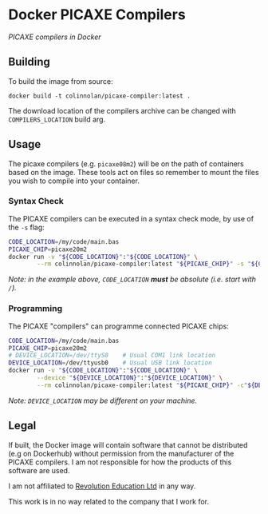 # Docker PICAXE Compilers
_PICAXE compilers in Docker_

## Building
To build the image from source:
```
docker build -t colinnolan/picaxe-compiler:latest .
```

The download location of the compilers archive can be changed with `COMPILERS_LOCATION` build arg.


## Usage
The picaxe compilers (e.g. `picaxe08m2`) will be on the path of containers based on the image. These tools act 
on files so remember to mount the files you wish to compile into your container.

### Syntax Check
The PICAXE compilers can be executed in a syntax check mode, by use of the `-s` flag:
```bash
CODE_LOCATION=/my/code/main.bas
PICAXE_CHIP=picaxe20m2
docker run -v "${CODE_LOCATION}":"${CODE_LOCATION}" \
        --rm colinnolan/picaxe-compiler:latest "${PICAXE_CHIP}" -s "${CODE_LOCATION}"
```
_Note: in the example above, `CODE_LOCATION` **must** be absolute (i.e. start with `/`)._

### Programming
The PICAXE "compilers" can programme connected PICAXE chips:
```bash
CODE_LOCATION=/my/code/main.bas
PICAXE_CHIP=picaxe20m2
# DEVICE_LOCATION=/dev/ttyS0    # Usual COM1 link location
DEVICE_LOCATION=/dev/ttyusb0    # Usual USB link location
docker run -v "${CODE_LOCATION}":"${CODE_LOCATION}" \
        --device "${DEVICE_LOCATION}":"${DEVICE_LOCATION}" \
        --rm colinnolan/picaxe-compiler:latest "${PICAXE_CHIP}" -c"${DEVICE_LOCATION}" "${CODE_LOCATION}"
```
_Note: `DEVICE_LOCATION` may be different on your machine._


## Legal
If built, the Docker image will contain software that cannot be distributed (e.g on Dockerhub) without permission from the manufacturer of the
PICAXE compilers. I am not responsible for how the products of this software are used.

I am not affiliated to [Revolution Education Ltd](https://rev-ed.co.uk/) in any way.

This work is in no way related to the company that I work for.
